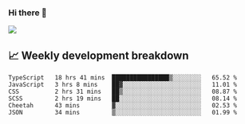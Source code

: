 ### Hi there 👋
<img align="center" src="https://github-readme-stats.vercel.app/api?username=Tumao727&show_icons=true&hide_title=true&theme=dracula" />


## 📈 Weekly development breakdown
<!--START_SECTION:waka-->

```text
TypeScript   18 hrs 41 mins  ████████████████▒░░░░░░░░   65.52 %
JavaScript   3 hrs 8 mins    ██▓░░░░░░░░░░░░░░░░░░░░░░   11.01 %
CSS          2 hrs 31 mins   ██▒░░░░░░░░░░░░░░░░░░░░░░   08.87 %
SCSS         2 hrs 19 mins   ██░░░░░░░░░░░░░░░░░░░░░░░   08.14 %
Cheetah      43 mins         ▓░░░░░░░░░░░░░░░░░░░░░░░░   02.53 %
JSON         34 mins         ▒░░░░░░░░░░░░░░░░░░░░░░░░   01.99 %
```

<!--END_SECTION:waka-->